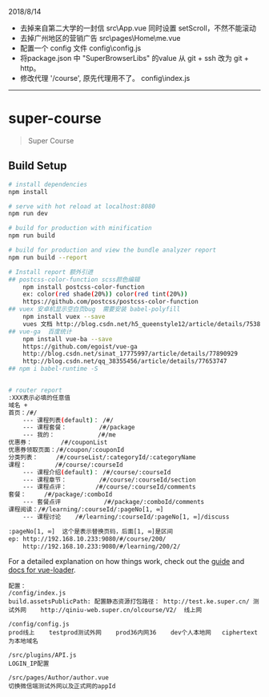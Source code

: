 

2018/8/14 

- 去掉来自第二大学的一封信 src\App.vue 同时设置 setScroll，不然不能滚动
- 去掉广州地区的营销广告 src\pages\Home\me.vue
- 配置一个 config 文件 config\config.js
- 将package.json 中 "SuperBrowserLibs" 的value 从 git + ssh 改为 git + http。
- 修改代理 '/course',  原先代理用不了。 config\index.js
--- 


# super-course

> Super Course

## Build Setup

``` bash
# install dependencies
npm install

# serve with hot reload at localhost:8080
npm run dev

# build for production with minification
npm run build

# build for production and view the bundle analyzer report
npm run build --report

# Install report 额外引进
## postcss-color-function scss颜色编辑
    npm install postcss-color-function
    ex: color(red shade(20%)) color(red tint(20%))
    https://github.com/postcss/postcss-color-function
## vuex 安卓机显示空白页bug  需要安装 babel-polyfill
    npm install vuex --save
    vues 文档 http://blog.csdn.net/h5_queenstyle12/article/details/75386359
## vue-ga  百度统计 
    npm install vue-ba --save
    https://github.com/egoist/vue-ga
    http://blog.csdn.net/sinat_17775997/article/details/77890929
    http://blog.csdn.net/qq_38355456/article/details/77653747
## npm i babel-runtime -S


# router report
:XXX表示必填的任意值
域名 + 
首页：/#/
    --- 课程列表(default)： /#/
    --- 课程套餐：         /#/package
    --- 我的：            /#/me
优惠券：        /#/couponList
优惠券领取页面：/#/coupon/:couponId
分类列表：     /#/courseList/:categoryId/:categoryName
课程：        /#/course/:courseId
    --- 课程介绍(default)： /#/course/:courseId
    --- 课程章节：         /#/course/:courseId/section
    --- 课程点评：        /#/course/:courseId/comments
套餐：     /#/package/:comboId
    --- 套餐点评            /#/package/:comboId/comments
课程阅读：/#/learning/:courseId/:pageNo[1, ∞]
    --- 课程讨论    /#/learning/:courseId/:pageNo[1, ∞]/discuss

:pageNo[1, ∞]  这个是表示替换页码，后面[1, ∞]是区间
ep: http://192.168.10.233:9080/#/course/200/
    http://192.168.10.233:9080/#/learning/200/2/

```
For a detailed explanation on how things work, check out the [guide](http://vuejs-templates.github.io/webpack/) and [docs for vue-loader](http://vuejs.github.io/vue-loader).

```
配置：
/config/index.js
build.assetsPublicPath: 配置静态资源打包路径： http://test.ke.super.cn/ 测试外网    http://qiniu-web.super.cn/olcourse/V2/  线上网

/config/config.js
prod线上    testprod测试外网    prod36内网36    dev个人本地网   ciphertext为本地域名

/src/plugins/API.js
LOGIN_IP配置

/src/pages/Author/author.vue
切换微信端测试外网以及正式网的appId
```
